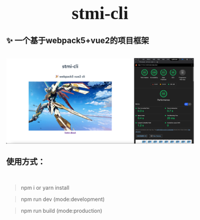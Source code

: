 # <font face="微软雅黑" size=10><center>stmi-cli</center></font>
## ✨ 一个基于webpack5+vue2的项目框架
&nbsp;
![avatar](./src/assets/score.png)
## 使用方式：
&nbsp;
> npm i or yarn install

> npm run dev (mode:development)

> npm run build (mode:production)



